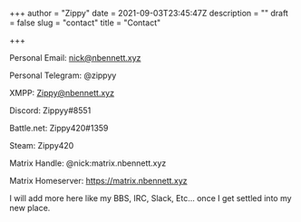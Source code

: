 +++
author = "Zippy"
date = 2021-09-03T23:45:47Z
description = ""
draft = false
slug = "contact"
title = "Contact"

+++


Personal Email: nick@nbennett.xyz

Personal Telegram: @zippyy

XMPP: Zippy@nbennett.xyz

Discord: Zippyy#8551

Battle.net: Zippy420#1359

Steam: Zippy420

Matrix Handle: @nick:matrix.nbennett.xyz

Matrix Homeserver: https://matrix.nbennett.xyz



I will add more here like my BBS, IRC, Slack, Etc... once I get settled into my new place.

